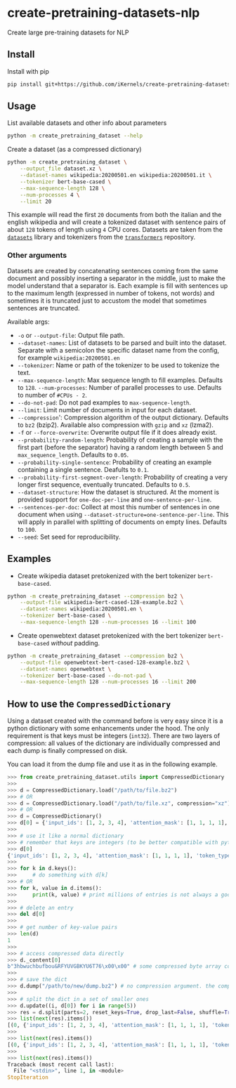 # create-pretraining-datasets-nlp
Create large pre-training datasets for NLP

## Install

Install with pip

```bash
pip install git+https://github.com/iKernels/create-pretraining-datasets-nlp.git --upgrade
```

## Usage

List available datasets and other info about parameters
```bash
python -m create_pretraining_dataset --help
```

Create a dataset (as a compressed dictionary)
```bash
python -m create_pretraining_dataset \
    --output_file dataset.xz \
    --dataset-names wikipedia:20200501.en wikipedia:20200501.it \
    --tokenizer bert-base-cased \
    --max-sequence-length 128 \
    --num-processes 4 \
    --limit 20
```

This example will read the first `20` documents from both the italian and the english wikipedia and will create a tokenized dataset with sentence pairs of about `128` tokens of length using `4` CPU cores. Datasets are taken from the [`datasets`](https://huggingface.co/docs/datasets/) library and tokenizers from the [`transformers`](https://huggingface.co/transformers/) repository.

### Other arguments

Datasets are created by concatenating sentences coming from the same document and possibly inserting a separator in the middle, just to make the model understand that a separator is. Each example is fill with sentences up to the maximum length (expressed in number of tokens, not words) and sometimes it is truncated just to accustom the model that sometimes sentences are truncated.

Available args:

- `-o` or `--output-file`:  Output file path.
- `--dataset-names`: List of datasets to be parsed and built into the dataset. Separate with a semicolon the specific dataset name from the config, for example `wikipedia:20200501.en`
- `--tokenizer`: Name or path of the tokenizer to be used to tokenize the text.
- `--max-sequence-length`: Max sequence length to fill examples. Defaults to `128`.
`--num-processes`: Number of parallel processes to use. Defaults to number of `#CPUs - 2`.
- `--do-not-pad`: Do not pad examples to `max-sequence-length`.
- `--limit`: Limit number of documents in input for each dataset.
- `--compression`': Compression algorithm of the output dictionary. Defaults to `bz2` (bzip2). Available also compression with `gzip` and `xz` (lzma2).
- `-f` or `--force-overwrite`: Overwrite output file if it does already exist.
- `--probability-random-length`: Probability of creating a sample with the first part (before the separator) having a random length between 5 and `max_sequence_length`. Defaults to `0.05`.
- `--probability-single-sentence`: Probability of creating an example containing a single sentence. Deafults to `0.1`.
- `--probability-first-segment-over-length`: Probability of creating a very longer first sequence, eventually truncated. Defaults to `0.5`. 
- `--dataset-structure`: How the dataset is structured. At the moment is provided support for `one-doc-per-line` and `one-sentence-per-line`. 
- `--sentences-per-doc`: Collect at most this number of sentences in one document when using `--dataset-structure=one-sentence-per-line`. This will apply in parallel with splitting of documents on empty lines. Defaults to `100`.
- `--seed`: Set seed for reproducibility.

## Examples

- Create wikipedia dataset pretokenized with the bert tokenizer `bert-base-cased`.
```bash
python -m create_pretraining_dataset --compression bz2 \
    --output-file wikipedia-bert-cased-128-example.bz2 \
    --dataset-names wikipedia:20200501.en \
    --tokenizer bert-base-cased \
    --max-sequence-length 128 --num-processes 16 --limit 100
```

- Create openwebtext dataset pretokenized with the bert tokenizer `bert-base-cased` *without* padding.
```bash
python -m create_pretraining_dataset --compression bz2 \
    --output-file openwebtext-bert-cased-128-example.bz2 \
    --dataset-names openwebtext \
    --tokenizer bert-base-cased --do-not-pad \
    --max-sequence-length 128 --num-processes 16 --limit 200
```




## How to use the `CompressedDictionary`

Using a dataset created with the command before is very easy since it is a python dictionary with some enhancements under the hood. The only requirement is that keys must be integers (`int32`). There are two layers of compression: all values of the dictionary are individually compressed and each dump is finally compressed on disk.

You can load it from the dump file and use it as in the following example.
```python
>>> from create_pretraining_dataset.utils import CompressedDictionary
>>> 
>>> d = CompressedDictionary.load("/path/to/file.bz2")
>>> # OR
>>> d = CompressedDictionary.load("/path/to/file.xz", compression="xz")
>>> # OR
>>> d = CompressedDictionary()
>>> d[0] = {'input_ids': [1, 2, 3, 4], 'attention_mask': [1, 1, 1, 1], 'token_type_ids': [0, 0, 1, 1], 'words_tails': [True, False, True, True]}
>>>
>>> # use it like a normal dictionary
>>> # remember that keys are integers (to be better compatible with pytorch dataset indexing with integers)
>>> d[0]
{'input_ids': [1, 2, 3, 4], 'attention_mask': [1, 1, 1, 1], 'token_type_ids': [0, 0, 1, 1], 'words_tails': [True, False, True, True]}
>>>
>>> for k in d.keys():
>>>     # do something with d[k]
>>> # OR
>>> for k, value in d.items():
>>>     print(k, value) # print millions of entries is not always a good idea...
>>>
>>> # delete an entry
>>> del d[0]
>>>
>>> # get number of key-value pairs
>>> len(d)
1
>>>
>>> # access compressed data directly
>>> d._content[0]
b"3hbwuchbufbou&RFYUVGBKYU6T76\x00\x00" # some compressed byte array corresponding to the d[0] value
>>>
>>> # save the dict
>>> d.dump("/path/to/new/dump.bz2") # no compression argument. the compression is the same used for values.
>>>
>>> # split the dict in a set of smaller ones
>>> d.update((i, d[0]) for i in range(5))
>>> res = d.split(parts=2, reset_keys=True, drop_last=False, shuffle=True) # split are returned as a generator
>>> list(next(res).items())
[(0, {'input_ids': [1, 2, 3, 4], 'attention_mask': [1, 1, 1, 1], 'token_type_ids': [0, 0, 1, 1], 'words_tails': [True, False, True, True]}), (1, {'input_ids': [1, 2, 3, 4], 'attention_mask': [1, 1, 1, 1], 'token_type_ids': [0, 0, 1, 1], 'words_tails': [True, False, True, True]}), (2, {'input_ids': [1, 2, 3, 4], 'attention_mask': [1, 1, 1, 1], 'token_type_ids': [0, 0, 1, 1], 'words_tails': [True, False, True, True]})]
>>>
>>> list(next(res).items())
[(0, {'input_ids': [1, 2, 3, 4], 'attention_mask': [1, 1, 1, 1], 'token_type_ids': [0, 0, 1, 1], 'words_tails': [True, False, True, True]}), (1, {'input_ids': [1, 2, 3, 4], 'attention_mask': [1, 1, 1, 1], 'token_type_ids': [0, 0, 1, 1], 'words_tails': [True, False, True, True]})]
>>>
>>> list(next(res).items())
Traceback (most recent call last):
  File "<stdin>", line 1, in <module>
StopIteration
```
